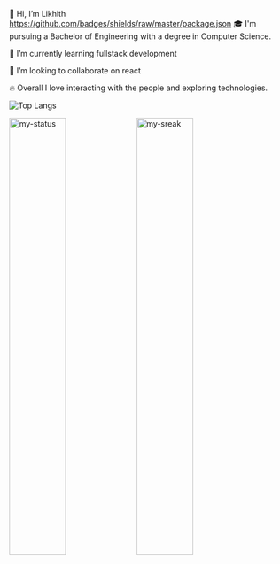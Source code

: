 
 👋 Hi, I’m Likhith
https://github.com/badges/shields/raw/master/package.json
 🎓 I'm pursuing a Bachelor of Engineering with a degree in Computer Science.
 
 
 🌱 I’m currently learning fullstack development
 
 💞️ I’m looking to collaborate on react
 
 🔥 Overall I love interacting with the people and exploring technologies.
 
  ![Top Langs](https://github-readme-stats.vercel.app/api/top-langs/?username=likhith-kumarn&layout=compact)

 
<img alt="my-status" align="left" width="45%" src="https://github-readme-stats.vercel.app/api?username=likhith-kumarn&show_icons=true&theme=chartreuse-dark">

<img alt="my-sreak" align="left" width="45%" src="https://github-readme-streak-stats.herokuapp.com/?user=likhith-kumarn&theme=dark">







 

 

